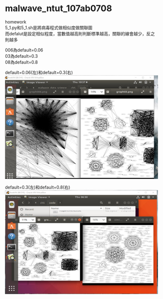 # malwave_ntut_107ab0708
homework  
5_1.py和5_1.sh是將病毒程式做相似度做關聯圖  
而defalut是設定相似程度，當數值越高則判斷標準越高，關聯的線會越少，反之則越多  

006為default=0.06  
03為default=0.3  
08為default=0.8  

default=0.06(左)和default=0.3(右)  
![image](https://github.com/kaunge/malwave_ntut_107ab0708/blob/main/006_03.jpg)

default=0.3(左)和default=0.8(右)  
![image](https://github.com/kaunge/malwave_ntut_107ab0708/blob/main/03_08.jpg)


